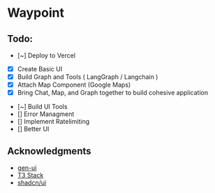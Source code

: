 # Waypoint

## Todo:

- [~] Deploy to Vercel
- [x] Create Basic UI
- [x] Build Graph and Tools ( LangGraph / Langchain )
- [x] Attach Map Component (Google Maps)
- [x] Bring Chat, Map, and Graph together to build cohesive application
- [~] Build UI Tools
- [] Error Managment
- [] Implement Ratelimiting
- [] Better UI

## Acknowledgments

- [gen-ui](https://github.com/bracesproul/gen-ui)
- [T3 Stack](https://create.t3.gg/)
- [shadcn/ui](https://github.com/shadcn/ui)

